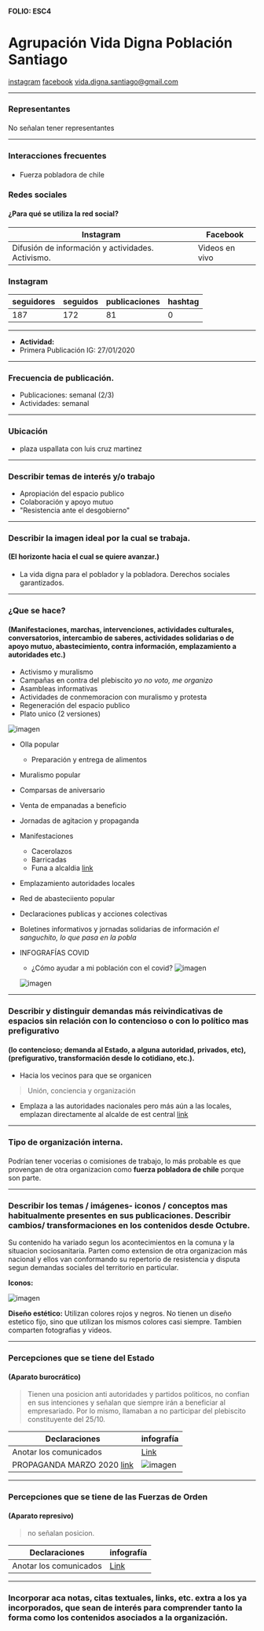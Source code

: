 #### FOLIO: ESC4
# Agrupación Vida Digna Población Santiago

[instagram](https://www.instagram.com/poblacion.santiago/)
[facebook](https://www.facebook.com/profile.php?id=100036579343737)
<vida.digna.santiago@gmail.com>

---

### Representantes
#### 
No señalan tener representantes


---
### Interacciones frecuentes
#### 
* Fuerza pobladora de chile

### Redes sociales
#### ¿Para qué se utiliza la red social?
| Instagram | Facebook | 
|---|---|
|Difusión de información y actividades. Activismo.|Videos en vivo|

### **Instagram**
| seguidores | seguidos | publicaciones | hashtag 
|---|---|---|---|
|187|172|81| 0

---

* **Actividad:**   
* Primera Publicación IG: 27/01/2020

---
### Frecuencia de publicación.
* Publicaciones: semanal (2/3)
* Actividades: semanal

---
### Ubicación
* plaza uspallata con luis cruz martinez

---
### Describir temas de interés y/o trabajo
* Apropiación del espacio publico
* Colaboración y apoyo mutuo
* "Resistencia ante el desgobierno"

---
### Describir la imagen ideal por la cual se trabaja.
#### (El horizonte hacia el cual se quiere avanzar.)
* La vida digna para el poblador y la pobladora. Derechos sociales garantizados.

---
### ¿Que se hace?
#### (Manifestaciones, marchas, intervenciones, actividades culturales, conversatorios, intercambio de saberes, actividades solidarias o de apoyo mutuo, abastecimiento, contra información, emplazamiento a autoridades etc.)
* Activismo y muralismo
* Campañas en contra del plebiscito *yo no voto, me organizo*
* Asambleas informativas
* Actividades de conmemoracion con muralismo y protesta
* Regeneración del espacio publico
* Plato unico (2 versiones)

![imagen](imagen2esc4.png)

* Olla popular
    * Preparación y entrega de alimentos
* Muralismo popular
* Comparsas de aniversario
* Venta de empanadas a beneficio
* Jornadas de agitacion y propaganda
* Manifestaciones
    * Cacerolazos
    * Barricadas
    * Funa a alcaldia [link](https://www.instagram.com/p/CCe9NCHpsZV/)
* Emplazamiento autoridades locales
* Red de abasteciiento popular
* Declaraciones publicas y acciones colectivas
* Boletines informativos y jornadas solidarias de información *el sanguchito, lo que pasa en la pobla*
* INFOGRAFÍAS COVID
    * ¿Cómo ayudar a mi población con el covid?
    ![imagen](imagen3esc4.png)

    ![imagen](imagen4esc4.png)

---
### Describir y distinguir demandas más reivindicativas de espacios sin relación con lo contencioso o con lo político mas prefigurativo
#### (lo contencioso; demanda al Estado, a alguna autoridad, privados, etc), (prefigurativo, transformación desde lo cotidiano, etc.).
* Hacia los vecinos para que se organicen
> Unión, conciencia y organización

* Emplaza a las autoridades nacionales pero más aún a las locales, emplazan directamente al alcalde de est central [link](https://www.instagram.com/p/CBmMQX8pj9T/)

---
### Tipo de organización interna.
#### 
Podrían tener vocerias o comisiones de trabajo, lo más probable es que provengan de otra organizacion como **fuerza pobladora de chile** porque son parte.

---
### Describir los temas / imágenes- iconos / conceptos mas habitualmente presentes en sus publicaciones. Describir cambios/ transformaciones en los contenidos desde Octubre.
Su contenido ha variado segun los acontecimientos en la comuna y la situacion sociosanitaria.
Parten como extension de otra organizacion más nacional y ellos van conformando su repertorio de resistencia y disputa segun demandas sociales del territorio en particular. 

**Iconos:**

![imagen](imagen1esc4.png)


**Diseño estético:**
Utilizan colores rojos y negros. No tienen un diseño estetico fijo, sino que utilizan los mismos colores casi siempre. Tambien comparten fotografias y videos.

---
### Percepciones que se tiene del Estado
#### (Aparato burocrático)
> Tienen una posicion anti autoridades y partidos politicos, no confian en sus intenciones y señalan que siempre irán a beneficiar al empresariado. Por lo mismo, llamaban a no participar del plebiscito constituyente del 25/10.

| Declaraciones | infografía | 
|---|---|
|Anotar los comunicados | [Link]() |
|PROPAGANDA MARZO 2020 [link](https://www.instagram.com/p/B84tvulHeny/) | ![imagen](imagen5esc4.png) |


---
### Percepciones que se tiene de las Fuerzas de Orden
#### (Aparato represivo)
> no señalan posicion.

| Declaraciones | infografía | 
|---|---|
|Anotar los comunicados | [Link]() |


---
### Incorporar aca notas, citas textuales, links, etc. extra a los ya incorporados, que sean de interés para comprender tanto la forma como los contenidos asociados a la organización.
